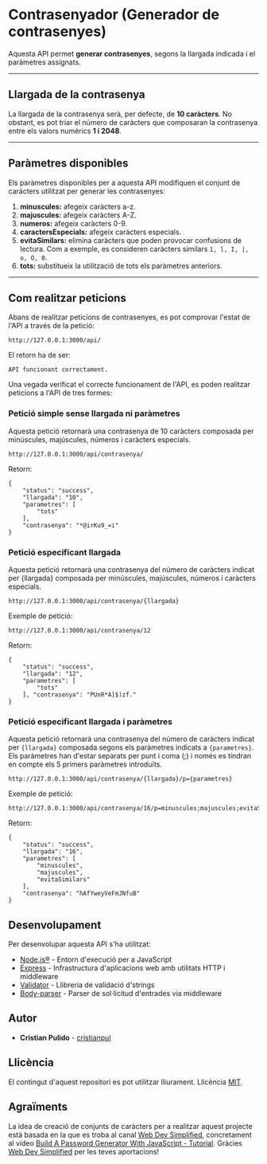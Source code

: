 # Contrasenyador (Generador de contrasenyes)

Aquesta API permet **generar contrasenyes**, segons la llargada indicada i el paràmetres assignats.

---

## Llargada de la contrasenya

La llargada de la contrasenya serà, per defecte, de **10 caràcters**. No obstant, es pot triar el número de caràcters que composaran la contrasenya entre els valors numèrics **1 i 2048**.

---

## Paràmetres disponibles

Els paràmetres disponibles per a aquesta API modifiquen el conjunt de caràcters utilitzat per generar les contrasenyes:

1. **minuscules:** afegeix caràcters a-z.
2. **majuscules:** afegeix caràcters A-Z.
3. **numeros:** afegeix caràcters 0-9.
4. **caractersEspecials:** afegeix caràcters especials.
5. **evitaSimilars:** elimina caràcters que poden provocar confusions de lectura. Com a exemple, es consideren caràcters similars `1, l, I, |, o, O, 0`.
6. **tots:** substitueix la utilització de tots els paràmetres anteriors.

---

## Com realitzar peticions

Abans de realitzar peticions de contrasenyes, es pot comprovar l'estat de l'API a través de la petició:

```
http://127.0.0.1:3000/api/
```

El retorn ha de ser:

```
API funcionant correctament.
```

Una vegada verificat el correcte funcionament de l'API, es poden realitzar peticions a l'API de tres formes:

### Petició simple sense llargada ni paràmetres

Aquesta petició retornarà una contrasenya de 10 caràcters composada per minúscules, majúscules, números i caràcters especials.

```
http://127.0.0.1:3000/api/contrasenya/
```

Retorn:

```
{
    "status": "success",
    "llargada": "10",
    "parametres": [
        "tots"
    ],
    "contrasenya": "*@irKu9_=i"
}
```

### Petició especificant llargada

Aquesta petició retornarà una contrasenya del número de caràcters indicat per {llargada} composada per minúscules, majúscules, números i caràcters especials.

```
http://127.0.0.1:3000/api/contrasenya/{llargada}
```

Exemple de petició:

```
http://127.0.0.1:3000/api/contrasenya/12
```

Retorn:

```
{
    "status": "success",
    "llargada": "12",
    "parametres": [
        "tots"
    ], "contrasenya": "PUnR*A]$)zf."
}
```

### Petició especificant llargada i paràmetres

Aquesta petició retornarà una contrasenya del número de caràcters indicat per `{llargada}` composada segons els paràmetres indicats a `{parametres}`. Els paràmetres han d'estar separats per punt i coma (;) i només es tindran en compte els 5 primers paràmetres introduïts.

```
http://127.0.0.1:3000/api/contrasenya/{llargada}/p={parametres}
```

Exemple de petició:

```
http://127.0.0.1:3000/api/contrasenya/16/p=minuscules;majuscules;evitaSimilars
```

Retorn:

```
{
    "status": "success",
    "llargada": "16",
    "parametres": [
        "minuscules",
        "majuscules",
        "evitaSimilars"
    ],
    "contrasenya": "hAfYweyVeFmJNfuB"
}
```

## Desenvolupament

Per desenvolupar aquesta API s'ha utilitzat:

- [Node.js®](https://nodejs.org/ca/) - Entorn d'execució per a JavaScript
- [Express](https://expressjs.com) - Infrastructura d'aplicacions web amb utilitats HTTP i middleware
- [Validator](https://www.npmjs.com/package/validator) - Llibreria de validació d'strings
- [Body-parser](https://www.npmjs.com/package/body-parser) - Parser de sol·licitud d'entrades via middleware

## Autor

- **Cristian Pulido** - [cristianpul](https://github.com/cristianpul?tab=repositories)

## Llicència

El contingut d'aquest repositori es pot utilitzar lliurament. Llicència [MIT](https://github.com/cristianpul/contrasenyes/blob/master/LICENSE).

## Agraïments

La idea de creació de conjunts de caràcters per a realitzar aquest projecte està basada en la que es troba al canal [Web Dev Simplified](https://www.youtube.com/channel/UCFbNIlppjAuEX4znoulh0Cw), concretament al vídeo [Build A Password Generator With JavaScript - Tutorial](https://youtu.be/iKo9pDKKHnc). Gràcies [Web Dev Simplified](https://www.youtube.com/channel/UCFbNIlppjAuEX4znoulh0Cw) per les teves aportacions!
